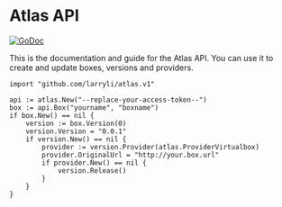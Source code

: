 Atlas API
=========

[![GoDoc](https://godoc.org/github.com/larryli/atlas.v1?status.png)](https://godoc.org/github.com/larryli/atlas.v1)

This is the documentation and guide for the Atlas API.
You can use it to create and update boxes, versions and providers.

	import "github.com/larryli/atlas.v1"

 	api := atlas.New("--replace-your-access-token--")
	box := api.Box("yourname", "boxname")
	if box.New() == nil {
		version := box.Version(0)
		version.Version = "0.0.1"
		if version.New() == nil {
			provider := version.Provider(atlas.ProviderVirtualbox)
			provider.OriginalUrl = "http://your.box.url"
			if provider.New() == nil {
				version.Release()
			}
		}
	}
